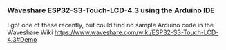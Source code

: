 ### Waveshare ESP32-S3-Touch-LCD-4.3 using the Arduino IDE

I got one of these recently, but could find no sample Arduino code in the Waveshare Wiki
https://www.waveshare.com/wiki/ESP32-S3-Touch-LCD-4.3#Demo
